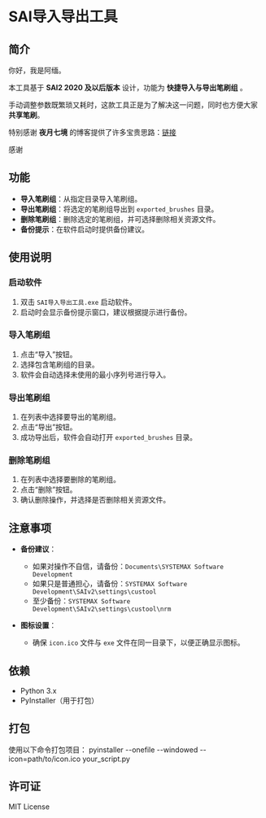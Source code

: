 # SAI导入导出工具

## 简介

你好，我是阿缅。

本工具基于 **SAI2 2020 及以后版本** 设计，功能为 **快捷导入与导出笔刷组** 。  

手动调整参数既繁琐又耗时，这款工具正是为了解决这一问题，同时也方便大家 **共享笔刷**。  

特别感谢 **夜月七境** 的博客提供了许多宝贵思路：[链接](https://piv.ink/import-sai-settings/)  

感谢

## 功能

- **导入笔刷组**：从指定目录导入笔刷组。
- **导出笔刷组**：将选定的笔刷组导出到 `exported_brushes` 目录。
- **删除笔刷组**：删除选定的笔刷组，并可选择删除相关资源文件。
- **备份提示**：在软件启动时提供备份建议。

## 使用说明

### 启动软件

1. 双击 `SAI导入导出工具.exe` 启动软件。
2. 启动时会显示备份提示窗口，建议根据提示进行备份。

### 导入笔刷组

1. 点击“导入”按钮。
2. 选择包含笔刷组的目录。
3. 软件会自动选择未使用的最小序列号进行导入。

### 导出笔刷组

1. 在列表中选择要导出的笔刷组。
2. 点击“导出”按钮。
3. 成功导出后，软件会自动打开 `exported_brushes` 目录。

### 删除笔刷组

1. 在列表中选择要删除的笔刷组。
2. 点击“删除”按钮。
3. 确认删除操作，并选择是否删除相关资源文件。

## 注意事项

- **备份建议**：
  - 如果对操作不自信，请备份：`Documents\SYSTEMAX Software Development`
  - 如果只是普通担心，请备份：`SYSTEMAX Software Development\SAIv2\settings\custool`
  - 至少备份：`SYSTEMAX Software Development\SAIv2\settings\custool\nrm`

- **图标设置**：
  - 确保 `icon.ico` 文件与 `exe` 文件在同一目录下，以便正确显示图标。

## 依赖

- Python 3.x
- PyInstaller（用于打包）

## 打包

使用以下命令打包项目：
pyinstaller --onefile --windowed --icon=path/to/icon.ico your_script.py




## 许可证

MIT License
